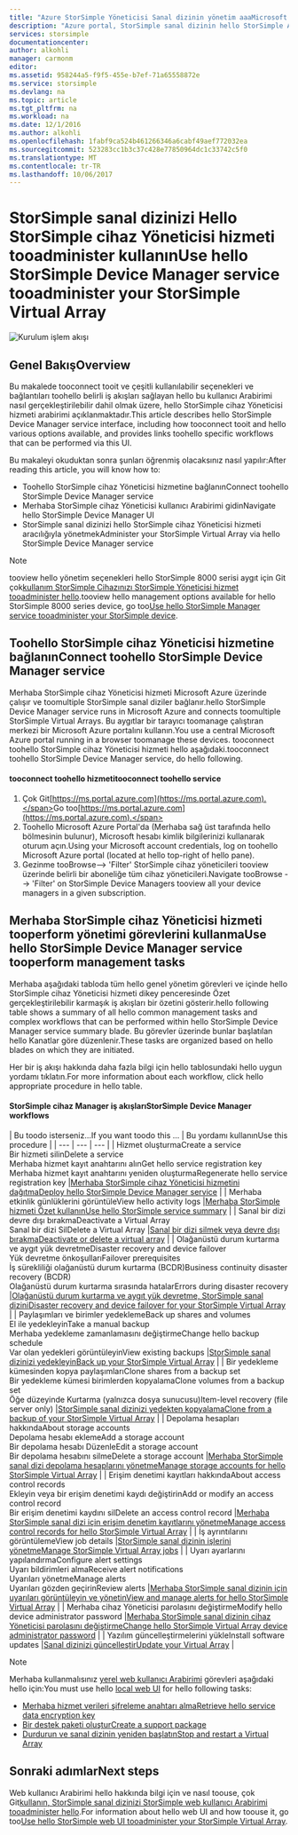 ```yaml
---
title: "Azure StorSimple Yöneticisi Sanal dizinin yönetim aaaMicrosoft | Microsoft Docs"
description: "Azure portal, StorSimple sanal dizinin hello StorSimple Aygıt Yöneticisi'ni hizmetinde kullanarak şirket içi toomanage hello nasıl öğrenin."
services: storsimple
documentationcenter: 
author: alkohli
manager: carmonm
editor: 
ms.assetid: 958244a5-f9f5-455e-b7ef-71a65558872e
ms.service: storsimple
ms.devlang: na
ms.topic: article
ms.tgt_pltfrm: na
ms.workload: na
ms.date: 12/1/2016
ms.author: alkohli
ms.openlocfilehash: 1fabf9ca524b461266346a6cabf49aef772032ea
ms.sourcegitcommit: 523283cc1b3c37c428e77850964dc1c33742c5f0
ms.translationtype: MT
ms.contentlocale: tr-TR
ms.lasthandoff: 10/06/2017
---
```

# <a name="use-hello-storsimple-device-manager-service-tooadminister-your-storsimple-virtual-array"></a><span data-ttu-id="8b589-103">StorSimple sanal dizinizi Hello StorSimple cihaz Yöneticisi hizmeti tooadminister kullanın</span><span class="sxs-lookup"><span data-stu-id="8b589-103">Use hello StorSimple Device Manager service tooadminister your StorSimple Virtual Array</span></span>
![Kurulum işlem akışı](./media/storsimple-virtual-array-manager-service-administration/manage4.png)

## <a name="overview"></a><span data-ttu-id="8b589-105">Genel Bakış</span><span class="sxs-lookup"><span data-stu-id="8b589-105">Overview</span></span>
<span data-ttu-id="8b589-106">Bu makalede tooconnect tooit ve çeşitli kullanılabilir seçenekleri ve bağlantıları toohello belirli iş akışları sağlayan hello bu kullanıcı Arabirimi nasıl gerçekleştirilebilir dahil olmak üzere, hello StorSimple cihaz Yöneticisi hizmeti arabirimi açıklanmaktadır.</span><span class="sxs-lookup"><span data-stu-id="8b589-106">This article describes hello StorSimple Device Manager service interface, including how tooconnect tooit and hello various options available, and provides links toohello specific workflows that can be performed via this UI.</span></span>

<span data-ttu-id="8b589-107">Bu makaleyi okuduktan sonra şunları öğrenmiş olacaksınız nasıl yapılır:</span><span class="sxs-lookup"><span data-stu-id="8b589-107">After reading this article, you will know how to:</span></span>

* <span data-ttu-id="8b589-108">Toohello StorSimple cihaz Yöneticisi hizmetine bağlanın</span><span class="sxs-lookup"><span data-stu-id="8b589-108">Connect toohello StorSimple Device Manager service</span></span>
* <span data-ttu-id="8b589-109">Merhaba StorSimple cihaz Yöneticisi kullanıcı Arabirimi gidin</span><span class="sxs-lookup"><span data-stu-id="8b589-109">Navigate hello StorSimple Device Manager UI</span></span>
* <span data-ttu-id="8b589-110">StorSimple sanal dizinizi hello StorSimple cihaz Yöneticisi hizmeti aracılığıyla yönetmek</span><span class="sxs-lookup"><span data-stu-id="8b589-110">Administer your StorSimple Virtual Array via hello StorSimple Device Manager service</span></span>

> [!NOTE]
> <span data-ttu-id="8b589-111">tooview hello yönetim seçenekleri hello StorSimple 8000 serisi aygıt için Git çok[kullanım StorSimple Cihazınızı StorSimple Yöneticisi hizmet tooadminister hello](storsimple-manager-service-administration.md).</span><span class="sxs-lookup"><span data-stu-id="8b589-111">tooview hello management options available for hello StorSimple 8000 series device, go too[Use hello StorSimple Manager service tooadminister your StorSimple device](storsimple-manager-service-administration.md).</span></span>
> 
> 

## <a name="connect-toohello-storsimple-device-manager-service"></a><span data-ttu-id="8b589-112">Toohello StorSimple cihaz Yöneticisi hizmetine bağlanın</span><span class="sxs-lookup"><span data-stu-id="8b589-112">Connect toohello StorSimple Device Manager service</span></span>
<span data-ttu-id="8b589-113">Merhaba StorSimple cihaz Yöneticisi hizmeti Microsoft Azure üzerinde çalışır ve toomultiple StorSimple sanal diziler bağlanır.</span><span class="sxs-lookup"><span data-stu-id="8b589-113">hello StorSimple Device Manager service runs in Microsoft Azure and connects toomultiple StorSimple Virtual Arrays.</span></span> <span data-ttu-id="8b589-114">Bu aygıtlar bir tarayıcı toomanage çalıştıran merkezi bir Microsoft Azure portalını kullanın.</span><span class="sxs-lookup"><span data-stu-id="8b589-114">You use a central Microsoft Azure portal running in a browser toomanage these devices.</span></span> <span data-ttu-id="8b589-115">tooconnect toohello StorSimple cihaz Yöneticisi hizmeti hello aşağıdaki.</span><span class="sxs-lookup"><span data-stu-id="8b589-115">tooconnect toohello StorSimple Device Manager service, do hello following.</span></span>

#### <a name="tooconnect-toohello-service"></a><span data-ttu-id="8b589-116">tooconnect toohello hizmeti</span><span class="sxs-lookup"><span data-stu-id="8b589-116">tooconnect toohello service</span></span>
1. <span data-ttu-id="8b589-117">Çok Git[https://ms.portal.azure.com](https://ms.portal.azure.com).</span><span class="sxs-lookup"><span data-stu-id="8b589-117">Go too[https://ms.portal.azure.com](https://ms.portal.azure.com).</span></span>
2. <span data-ttu-id="8b589-118">Toohello Microsoft Azure Portal'da (Merhaba sağ üst tarafında hello bölmesinin bulunur), Microsoft hesabı kimlik bilgilerinizi kullanarak oturum açın.</span><span class="sxs-lookup"><span data-stu-id="8b589-118">Using your Microsoft account credentials, log on toohello Microsoft Azure portal (located at hello top-right of hello pane).</span></span>
3. <span data-ttu-id="8b589-119">Gezinme tooBrowse--> 'Filter' StorSimple cihaz yöneticileri tooview üzerinde belirli bir aboneliğe tüm cihaz yöneticileri.</span><span class="sxs-lookup"><span data-stu-id="8b589-119">Navigate tooBrowse --> 'Filter' on StorSimple Device Managers tooview all your device managers in a given subscription.</span></span>

## <a name="use-hello-storsimple-device-manager-service-tooperform-management-tasks"></a><span data-ttu-id="8b589-120">Merhaba StorSimple cihaz Yöneticisi hizmeti tooperform yönetimi görevlerini kullanma</span><span class="sxs-lookup"><span data-stu-id="8b589-120">Use hello StorSimple Device Manager service tooperform management tasks</span></span>
<span data-ttu-id="8b589-121">Merhaba aşağıdaki tabloda tüm hello genel yönetim görevleri ve içinde hello StorSimple cihaz Yöneticisi hizmeti dikey penceresinde Özet gerçekleştirilebilir karmaşık iş akışları bir özetini gösterir.</span><span class="sxs-lookup"><span data-stu-id="8b589-121">hello following table shows a summary of all hello common management tasks and complex workflows that can be performed within hello StorSimple Device Manager service summary blade.</span></span> <span data-ttu-id="8b589-122">Bu görevler üzerinde bunlar başlatılan hello Kanatlar göre düzenlenir.</span><span class="sxs-lookup"><span data-stu-id="8b589-122">These tasks are organized based on hello blades on which they are initiated.</span></span>

<span data-ttu-id="8b589-123">Her bir iş akışı hakkında daha fazla bilgi için hello tablosundaki hello uygun yordamı tıklatın.</span><span class="sxs-lookup"><span data-stu-id="8b589-123">For more information about each workflow, click hello appropriate procedure in hello table.</span></span>

#### <a name="storsimple-device-manager-workflows"></a><span data-ttu-id="8b589-124">StorSimple cihaz Manager iş akışları</span><span class="sxs-lookup"><span data-stu-id="8b589-124">StorSimple Device Manager workflows</span></span>
| <span data-ttu-id="8b589-125">Bu toodo isterseniz...</span><span class="sxs-lookup"><span data-stu-id="8b589-125">If you want toodo this ...</span></span> | <span data-ttu-id="8b589-126">Bu yordamı kullanın</span><span class="sxs-lookup"><span data-stu-id="8b589-126">Use this procedure</span></span> |
| --- | --- | --- |
| <span data-ttu-id="8b589-127">Hizmet oluşturma</span><span class="sxs-lookup"><span data-stu-id="8b589-127">Create a service</span></span></br><span data-ttu-id="8b589-128">Bir hizmeti silin</span><span class="sxs-lookup"><span data-stu-id="8b589-128">Delete a service</span></span></br><span data-ttu-id="8b589-129">Merhaba hizmet kayıt anahtarını alın</span><span class="sxs-lookup"><span data-stu-id="8b589-129">Get hello service registration key</span></span></br><span data-ttu-id="8b589-130">Merhaba hizmet kayıt anahtarını yeniden oluşturma</span><span class="sxs-lookup"><span data-stu-id="8b589-130">Regenerate hello service registration key</span></span> |[<span data-ttu-id="8b589-131">Merhaba StorSimple cihaz Yöneticisi hizmetini dağıtma</span><span class="sxs-lookup"><span data-stu-id="8b589-131">Deploy hello StorSimple Device Manager service</span></span>](storsimple-virtual-array-manage-service.md) |
| <span data-ttu-id="8b589-132">Merhaba etkinlik günlüklerini görüntüle</span><span class="sxs-lookup"><span data-stu-id="8b589-132">View hello activity logs</span></span> |[<span data-ttu-id="8b589-133">Merhaba StorSimple hizmeti Özet kullanın</span><span class="sxs-lookup"><span data-stu-id="8b589-133">Use hello StorSimple service summary</span></span>](storsimple-virtual-array-service-summary.md) |
| <span data-ttu-id="8b589-134">Sanal bir dizi devre dışı bırakma</span><span class="sxs-lookup"><span data-stu-id="8b589-134">Deactivate a Virtual Array</span></span></br><span data-ttu-id="8b589-135">Sanal bir dizi Sil</span><span class="sxs-lookup"><span data-stu-id="8b589-135">Delete a Virtual Array</span></span> |[<span data-ttu-id="8b589-136">Sanal bir dizi silmek veya devre dışı bırakma</span><span class="sxs-lookup"><span data-stu-id="8b589-136">Deactivate or delete a virtual array</span></span>](storsimple-virtual-array-deactivate-and-delete-device.md) |
| <span data-ttu-id="8b589-137">Olağanüstü durum kurtarma ve aygıt yük devretme</span><span class="sxs-lookup"><span data-stu-id="8b589-137">Disaster recovery and device failover</span></span></br><span data-ttu-id="8b589-138">Yük devretme önkoşulları</span><span class="sxs-lookup"><span data-stu-id="8b589-138">Failover prerequisites</span></span></br><span data-ttu-id="8b589-139">İş sürekliliği olağanüstü durum kurtarma (BCDR)</span><span class="sxs-lookup"><span data-stu-id="8b589-139">Business continuity disaster recovery (BCDR)</span></span></br><span data-ttu-id="8b589-140">Olağanüstü durum kurtarma sırasında hatalar</span><span class="sxs-lookup"><span data-stu-id="8b589-140">Errors during disaster recovery</span></span> |[<span data-ttu-id="8b589-141">Olağanüstü durum kurtarma ve aygıt yük devretme, StorSimple sanal dizini</span><span class="sxs-lookup"><span data-stu-id="8b589-141">Disaster recovery and device failover for your StorSimple Virtual Array</span></span>](storsimple-virtual-array-failover-dr.md) |
| <span data-ttu-id="8b589-142">Paylaşımları ve birimler yedekleme</span><span class="sxs-lookup"><span data-stu-id="8b589-142">Back up shares and volumes</span></span></br><span data-ttu-id="8b589-143">El ile yedekleyin</span><span class="sxs-lookup"><span data-stu-id="8b589-143">Take a manual backup</span></span></br><span data-ttu-id="8b589-144">Merhaba yedekleme zamanlamasını değiştirme</span><span class="sxs-lookup"><span data-stu-id="8b589-144">Change hello backup schedule</span></span></br><span data-ttu-id="8b589-145">Var olan yedekleri görüntüleyin</span><span class="sxs-lookup"><span data-stu-id="8b589-145">View existing backups</span></span> |[<span data-ttu-id="8b589-146">StorSimple sanal dizinizi yedekleyin</span><span class="sxs-lookup"><span data-stu-id="8b589-146">Back up your StorSimple Virtual Array</span></span>](storsimple-virtual-array-backup.md) |
| <span data-ttu-id="8b589-147">Bir yedekleme kümesinden kopya paylaşımları</span><span class="sxs-lookup"><span data-stu-id="8b589-147">Clone shares from a backup set</span></span></br><span data-ttu-id="8b589-148">Bir yedekleme kümesi birimlerden kopyalama</span><span class="sxs-lookup"><span data-stu-id="8b589-148">Clone volumes from a backup set</span></span></br><span data-ttu-id="8b589-149">Öğe düzeyinde Kurtarma (yalnızca dosya sunucusu)</span><span class="sxs-lookup"><span data-stu-id="8b589-149">Item-level recovery (file server only)</span></span> |[<span data-ttu-id="8b589-150">StorSimple sanal dizinizi yedekten kopyalama</span><span class="sxs-lookup"><span data-stu-id="8b589-150">Clone from a backup of your StorSimple Virtual Array</span></span>](storsimple-virtual-array-clone.md) |
| <span data-ttu-id="8b589-151">Depolama hesapları hakkında</span><span class="sxs-lookup"><span data-stu-id="8b589-151">About  storage accounts</span></span></br><span data-ttu-id="8b589-152">Depolama hesabı ekleme</span><span class="sxs-lookup"><span data-stu-id="8b589-152">Add a storage account</span></span></br><span data-ttu-id="8b589-153">Bir depolama hesabı Düzenle</span><span class="sxs-lookup"><span data-stu-id="8b589-153">Edit a storage account</span></span></br><span data-ttu-id="8b589-154">Bir depolama hesabını silme</span><span class="sxs-lookup"><span data-stu-id="8b589-154">Delete a storage account</span></span> |[<span data-ttu-id="8b589-155">Merhaba StorSimple sanal dizi depolama hesaplarını yönetme</span><span class="sxs-lookup"><span data-stu-id="8b589-155">Manage storage accounts for hello StorSimple Virtual Array</span></span>](storsimple-virtual-array-manage-storage-accounts.md) |
| <span data-ttu-id="8b589-156">Erişim denetimi kayıtları hakkında</span><span class="sxs-lookup"><span data-stu-id="8b589-156">About access control records</span></span></br><span data-ttu-id="8b589-157">Ekleyin veya bir erişim denetimi kaydı değiştirin</span><span class="sxs-lookup"><span data-stu-id="8b589-157">Add or modify an access control record</span></span> </br><span data-ttu-id="8b589-158">Bir erişim denetimi kaydını sil</span><span class="sxs-lookup"><span data-stu-id="8b589-158">Delete an access control record</span></span> |[<span data-ttu-id="8b589-159">Merhaba StorSimple sanal dizi için erişim denetim kayıtlarını yönetme</span><span class="sxs-lookup"><span data-stu-id="8b589-159">Manage access control records for hello StorSimple Virtual Array</span></span>](storsimple-virtual-array-manage-acrs.md) |
| <span data-ttu-id="8b589-160">İş ayrıntılarını görüntüleme</span><span class="sxs-lookup"><span data-stu-id="8b589-160">View job details</span></span> |[<span data-ttu-id="8b589-161">StorSimple sanal dizinin işlerini yönetme</span><span class="sxs-lookup"><span data-stu-id="8b589-161">Manage StorSimple Virtual Array jobs</span></span>](storsimple-virtual-array-manage-jobs.md) |
| <span data-ttu-id="8b589-162">Uyarı ayarlarını yapılandırma</span><span class="sxs-lookup"><span data-stu-id="8b589-162">Configure alert settings</span></span></br><span data-ttu-id="8b589-163">Uyarı bildirimleri alma</span><span class="sxs-lookup"><span data-stu-id="8b589-163">Receive alert notifications</span></span></br><span data-ttu-id="8b589-164">Uyarıları yönetme</span><span class="sxs-lookup"><span data-stu-id="8b589-164">Manage alerts</span></span></br><span data-ttu-id="8b589-165">Uyarıları gözden geçirin</span><span class="sxs-lookup"><span data-stu-id="8b589-165">Review alerts</span></span> |[<span data-ttu-id="8b589-166">Merhaba StorSimple sanal dizinin için uyarıları görüntüleyin ve yönetin</span><span class="sxs-lookup"><span data-stu-id="8b589-166">View and manage alerts for hello StorSimple Virtual Array</span></span>](storsimple-virtual-array-manage-alerts.md) |
| <span data-ttu-id="8b589-167">Merhaba cihaz Yöneticisi parolasını değiştirme</span><span class="sxs-lookup"><span data-stu-id="8b589-167">Modify hello device administrator password</span></span> |[<span data-ttu-id="8b589-168">Merhaba StorSimple sanal dizinin cihaz Yöneticisi parolasını değiştirme</span><span class="sxs-lookup"><span data-stu-id="8b589-168">Change hello StorSimple Virtual Array device administrator password</span></span>](storsimple-virtual-array-change-device-admin-password.md) |
| <span data-ttu-id="8b589-169">Yazılım güncelleştirmelerini yükle</span><span class="sxs-lookup"><span data-stu-id="8b589-169">Install software updates</span></span> |[<span data-ttu-id="8b589-170">Sanal dizinizi güncelleştir</span><span class="sxs-lookup"><span data-stu-id="8b589-170">Update your Virtual Array</span></span>](storsimple-virtual-array-install-update.md) |

> [!NOTE]
> <span data-ttu-id="8b589-171">Merhaba kullanmalısınız [yerel web kullanıcı Arabirimi](storsimple-ova-web-ui-admin.md) görevleri aşağıdaki hello için:</span><span class="sxs-lookup"><span data-stu-id="8b589-171">You must use hello [local web UI](storsimple-ova-web-ui-admin.md) for hello following tasks:</span></span>
> 
> * [<span data-ttu-id="8b589-172">Merhaba hizmet verileri şifreleme anahtarı alma</span><span class="sxs-lookup"><span data-stu-id="8b589-172">Retrieve hello service data encryption key</span></span>](storsimple-ova-web-ui-admin.md#get-the-service-data-encryption-key)
> * [<span data-ttu-id="8b589-173">Bir destek paketi oluştur</span><span class="sxs-lookup"><span data-stu-id="8b589-173">Create a support package</span></span>](storsimple-ova-web-ui-admin.md#generate-a-log-package)
> * [<span data-ttu-id="8b589-174">Durdurun ve sanal dizinin yeniden başlatın</span><span class="sxs-lookup"><span data-stu-id="8b589-174">Stop and restart a Virtual Array</span></span>](storsimple-ova-web-ui-admin.md#shut-down-and-restart-your-device)
> 
> 

## <a name="next-steps"></a><span data-ttu-id="8b589-175">Sonraki adımlar</span><span class="sxs-lookup"><span data-stu-id="8b589-175">Next steps</span></span>
<span data-ttu-id="8b589-176">Web kullanıcı Arabirimi hello hakkında bilgi için ve nasıl toouse, çok Git[kullanın, StorSimple sanal dizinizi StorSimple web kullanıcı Arabirimi tooadminister hello](storsimple-ova-web-ui-admin.md).</span><span class="sxs-lookup"><span data-stu-id="8b589-176">For information about hello web UI and how toouse it, go too[Use hello StorSimple web UI tooadminister your StorSimple Virtual Array](storsimple-ova-web-ui-admin.md).</span></span>

